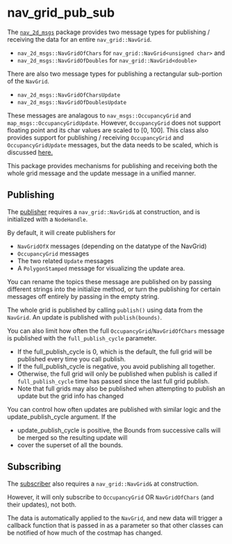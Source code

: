# nav_grid_pub_sub

The [`nav_2d_msgs`](../nav_2d_msgs/README.md) package provides two message types for publishing / receiving the data for an entire  `nav_grid::NavGrid`.
 * `nav_2d_msgs::NavGridOfChars` for `nav_grid::NavGrid<unsigned char>` and
 * `nav_2d_msgs::NavGridOfDoubles` for `nav_grid::NavGrid<double>`

There are also two message types for publishing a rectangular sub-portion of the `NavGrid`.
 * `nav_2d_msgs::NavGridOfCharsUpdate`
 * `nav_2d_msgs::NavGridOfDoublesUpdate`

These messages are analagous to `nav_msgs::OccupancyGrid` and `map_msgs::OccupancyGridUpdate`. However, `OccupancyGrid` does not support floating point and its char values are scaled to [0, 100]. This class also provides support for publishing / receiving `OccupancyGrid` and `OccupancyGridUpdate` messages, but the data needs to be scaled, which is discussed [here.](doc/CostInterpretation.md)

This package provides mechanisms for publishing and receiving both the whole grid message and the update message in a unified manner.

## Publishing
The [publisher](include/nav_grid_pub_sub/nav_grid_publisher.h) requires a `nav_grid::NavGrid&` at construction, and is initialized with a `NodeHandle`.

By default, it will create publishers for
 * `NavGridOfX` messages (depending on the datatype of the NavGrid)
 * `OccupancyGrid` messages
 * The two related `Update` messages
 * A `PolygonStamped` message for visualizing the update area.

You can rename the topics these message are published on by passing different strings into the initialize method, or turn the publishing for certain messages off entirely by passing in the empty string.

The whole grid is published by calling `publish()` using data from the `NavGrid`. An update is published with `publish(bounds)`.

You can also limit how often the full `OccupancyGrid`/`NavGridOfChars` message is published with the `full_publish_cycle` parameter.
 * If the full_publish_cycle is 0, which is the default, the full grid will be published every time you call publish.
 * If the full_publish_cycle is negative, you avoid publishing all together.
 * Otherwise, the full grid will only be published when publish is called if `full_publish_cycle` time has passed since the last full grid publish.
 * Note that full grids may also be published when attempting to publish an update but the grid info has changed

You can control how often updates are published with similar logic and the update_publish_cycle argument. If the
* update_publish_cycle is positive, the Bounds from successive calls will be merged so the resulting update will
* cover the superset of all the bounds.

## Subscribing
The [subscriber](include/nav_grid_pub_sub/nav_grid_subscriber.h) also requires a `nav_grid::NavGrid&` at construction.

However, it will only subscribe to `OccupancyGrid` OR `NavGridOfChars` (and their updates), not both.

The data is automatically applied to the `NavGrid`, and new data will trigger a callback function that is passed in as a parameter so that other classes can be notified of how much of the costmap has changed.
